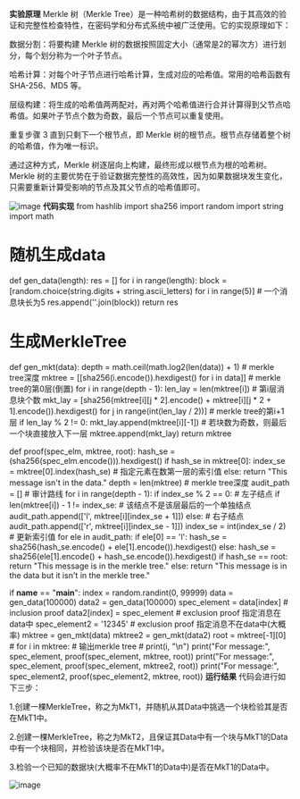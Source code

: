 **实验原理**
Merkle 树（Merkle Tree）是一种哈希树的数据结构，由于其高效的验证和完整性检查特性，在密码学和分布式系统中被广泛使用。它的实现原理如下：

数据分割：将要构建 Merkle 树的数据按照固定大小（通常是2的幂次方）进行划分，每个划分称为一个叶子节点。

哈希计算：对每个叶子节点进行哈希计算，生成对应的哈希值。常用的哈希函数有 SHA-256、MD5 等。

层级构建：将生成的哈希值两两配对，再对两个哈希值进行合并计算得到父节点哈希值。如果叶子节点个数为奇数，最后一个节点可以重复使用。

重复步骤 3 直到只剩下一个根节点，即 Merkle 树的根节点。根节点存储着整个树的哈希值，作为唯一标识。

通过这种方式，Merkle 树逐层向上构建，最终形成以根节点为根的哈希树。Merkle 树的主要优势在于验证数据完整性的高效性，因为如果数据块发生变化，只需要重新计算受影响的节点及其父节点的哈希值即可。

![image](https://github.com/hackerhui123/groupx/assets/107422784/910a4919-40ef-481b-85dd-33ec2dcd69d9)
**代码实现**
from hashlib import sha256
import random
import string
import math


# 随机生成data
def gen_data(length):
    res = []
    for i in range(length):
        block = [random.choice(string.digits + string.ascii_letters) for i in range(5)]  # 一个消息块长为5
        res.append(''.join(block))
    return res


# 生成MerkleTree
def gen_mkt(data):
    depth = math.ceil(math.log2(len(data)) + 1)  # merkle tree深度
    mktree = [[sha256(i.encode()).hexdigest() for i in data]]  # merkle tree的第0层(倒置)
    for i in range(depth - 1):
        len_lay = len(mktree[i])  # 第i层消息块个数
        mkt_lay = [sha256(mktree[i][j * 2].encode() + mktree[i][j * 2 + 1].encode()).hexdigest() for j in
                   range(int(len_lay / 2))]  # merkle tree的第i+1层
        if len_lay % 2 != 0:
            mkt_lay.append(mktree[i][-1])  # 若块数为奇数，则最后一个块直接放入下一层
        mktree.append(mkt_lay)
    return mktree


def proof(spec_elm, mktree, root):
    hash_se = (sha256(spec_elm.encode())).hexdigest()
    if hash_se in mktree[0]:
        index_se = mktree[0].index(hash_se)  # 指定元素在数第一层的索引值
    else:
        return "This message isn't in the data."
    depth = len(mktree)  # merkle tree深度
    audit_path = []  # 审计路线
    for i in range(depth - 1):
        if index_se % 2 == 0:  # 左子结点
            if len(mktree[i]) - 1 != index_se:  # 该结点不是该层最后的一个单独结点
                audit_path.append(['l', mktree[i][index_se + 1]])
        else:  # 右子结点
            audit_path.append(['r', mktree[i][index_se - 1]])
        index_se = int(index_se / 2)    # 更新索引值
    for ele in audit_path:
        if ele[0] == 'l':
            hash_se = sha256(hash_se.encode() + ele[1].encode()).hexdigest()
        else:
            hash_se = sha256(ele[1].encode() + hash_se.encode()).hexdigest()
    if hash_se == root:
        return "This message is in the merkle tree."
    else:
        return "This message is in the data but it isn't in the merkle tree."


if __name__ == "__main__":
    index = random.randint(0, 99999)
    data = gen_data(100000)
    data2 = gen_data(100000)
    spec_element = data[index]       # inclusion proof
    data2[index] = spec_element      # exclusion proof 指定消息在data中
    spec_element2 = '12345'          # exclusion proof 指定消息不在data中(大概率)
    mktree = gen_mkt(data)
    mktree2 = gen_mkt(data2)
    root = mktree[-1][0]
    # for i in mktree:          # 输出merkle tree
    #     print(i, "\n")
    print("For message:", spec_element, proof(spec_element, mktree, root))
    print("For message:", spec_element, proof(spec_element, mktree2, root))
    print("For message:", spec_element2, proof(spec_element2, mktree, root))
    **运行结果**
    代码会进行如下三步：

1.创建一棵MerkleTree，称之为MkT1，并随机从其Data中挑选一个块检验其是否在MkT1中。

2.创建一棵MerkleTree，称之为MkT2，且保证其Data中有一个块与MkT1的Data中有一个块相同，并检验该块是否在MkT1中。

3.检验一个已知的数据块(大概率不在MkT1的Data中)是否在MkT1的Data中。

![image](https://github.com/hackerhui123/groupx/assets/107422784/60a69f3d-818c-4720-ad06-f3e7022a2333)

